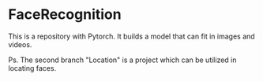 # FaceRecognition
This is a repository with Pytorch. It builds a model that can fit in images and videos.

Ps. The second branch "Location" is a project which can be utilized in locating faces.
